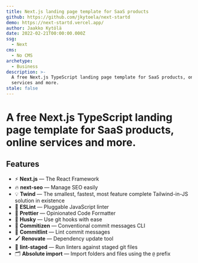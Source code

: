 ```yaml
---
title: Next.js landing page template for SaaS products
github: https://github.com/jkytoela/next-startd
demo: https://next-startd.vercel.app/
author: Jaakko Kytölä
date: 2022-02-21T00:00:00.000Z
ssg:
  - Next
cms:
  - No CMS
archetype:
  - Business
description: >-
  A free Next.js TypeScript landing page template for SaaS products, online
  services and more.
stale: false
---
```


# A free Next.js TypeScript landing page template for SaaS products, online services and more.

## Features

- ⚡ **Next.js** — The React Framework
- 🔥 **next-seo** — Manage SEO easily
- 💡 **Twind** — The smallest, fastest, most feature complete Tailwind-in-JS solution in existence
- 📏 **ESLint** — Pluggable JavaScript linter
- 💖 **Prettier** — Opinionated Code Formatter
- 🐶 **Husky** — Use git hooks with ease
- 📄 **Commitizen** — Conventional commit messages CLI
- 🚓 **Commitlint** — Lint commit messages
- 🖌 **Renovate** — Dependency update tool
- 🚫 **lint-staged** — Run linters against staged git files
- 🗂 **Absolute import** — Import folders and files using the `@` prefix
